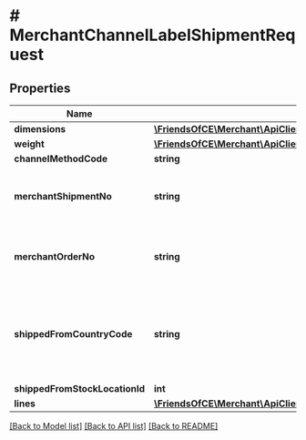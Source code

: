 # # MerchantChannelLabelShipmentRequest

## Properties

Name | Type | Description | Notes
------------ | ------------- | ------------- | -------------
**dimensions** | [**\FriendsOfCE\Merchant\ApiClient\Model\MerchantShipmentPackageDimensionsRequest**](MerchantShipmentPackageDimensionsRequest.md) |  |
**weight** | [**\FriendsOfCE\Merchant\ApiClient\Model\MerchantShipmentPackageWeightRequest**](MerchantShipmentPackageWeightRequest.md) |  |
**channelMethodCode** | **string** |  |
**merchantShipmentNo** | **string** | The unique shipment reference used by the Merchant. |
**merchantOrderNo** | **string** | The unique order reference used by the Merchant. |
**shippedFromCountryCode** | **string** | The code of the country from where the package is being shipped. | [optional]
**shippedFromStockLocationId** | **int** |  | [optional]
**lines** | [**\FriendsOfCE\Merchant\ApiClient\Model\MerchantShipmentLineRequest[]**](MerchantShipmentLineRequest.md) |  |

[[Back to Model list]](../../README.md#models) [[Back to API list]](../../README.md#endpoints) [[Back to README]](../../README.md)
